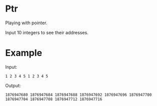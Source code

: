 # Ptr

Playing with pointer.

Input 10 integers to see their addresses.

# Example

Input:
```
1 2 3 4 5 1 2 3 4 5
```

Output:
```
1876947680 1876947684 1876947688 1876947692 1876947696 1876947700 1876947704 1876947708 1876947712 1876947716 
```
